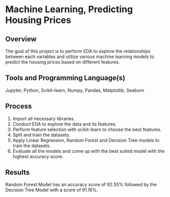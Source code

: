 # Machine Learning, Predicting Housing Prices

## Overview
The goal of this project is to perform EDA to explore the relationships between each variables and utilize various machine learning models to predict the housing prices based on different features. 

## Tools and Programming Language(s)
Jupyter, Python, Scikit-learn, Numpy, Pandas, Matplotlib, Seaborn

## Process
1. Import all necessary libraries.
2. Conduct EDA to explore the data and its features.
3. Perform feature selection with scikit-learn to choose the best features.
4. Split and train the datasets.
5. Apply Linear Regression, Random Forest and Decision Tree models to train the datasets.
6. Evaluate all the models and come up with the best suited model with the highest accuracy score. 

## Results
Random Forest Model has an accuracy score of 92.55% followed by the Decision Tree Model with a score of 91.16%. 

